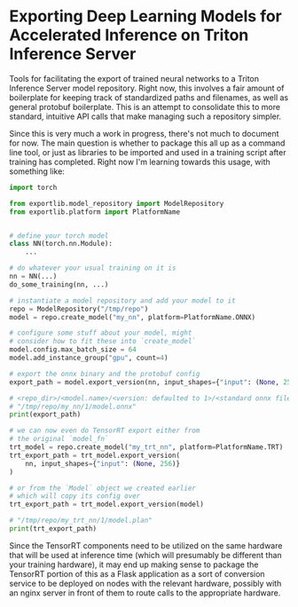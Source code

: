 # Exporting Deep Learning Models for Accelerated Inference on Triton Inference Server

Tools for facilitating the export of trained neural networks to a Triton Inference Server model repository. Right now, this involves a fair amount of boilerplate for keeping track of standardized paths and filenames, as well as general protobuf boilerplate. This is an attempt to consolidate this to more standard, intuitive API calls that make managing such a repository simpler.

Since this is very much a work in progress, there's not much to document for now. The main question is whether to package this all up as a command line tool, or just as libraries to be imported and used in a training script after training has completed. Right now I'm learning towards this usage, with something like:

```python
import torch

from exportlib.model_repository import ModelRepository
from exportlib.platform import PlatformName


# define your torch model
class NN(torch.nn.Module):
    ...

# do whatever your usual training on it is
nn = NN(...)
do_some_training(nn, ...)

# instantiate a model repository and add your model to it
repo = ModelRepository("/tmp/repo")
model = repo.create_model("my_nn", platform=PlatformName.ONNX)

# configure some stuff about your model, might
# consider how to fit these into `create_model`
model.config.max_batch_size = 64
model.add_instance_group("gpu", count=4)

# export the onnx binary and the protobuf config
export_path = model.export_version(nn, input_shapes={"input": (None, 256)})

# <repo_dir>/<model.name>/<version: defaulted to 1>/<standard onnx filename>
# "/tmp/repo/my_nn/1/model.onnx"
print(export_path)

# we can now even do TensorRT export either from
# the original `model_fn`
trt_model = repo.create_model("my_trt_nn", platform=PlatformName.TRT)
trt_export_path = trt_model.export_version(
	nn, input_shapes={"input": (None, 256)}
)

# or from the `Model` object we created earlier
# which will copy its config over
trt_export_path = trt_model.export_version(model)

# "/tmp/repo/my_trt_nn/1/model.plan"
print(trt_export_path)
```

Since the TensorRT components need to be utilized on the same hardware that will be used at inference time (which will presumably be different than your training hardware), it may end up making sense to package the TensorRT portion of this as a Flask application as a sort of conversion service to be deployed on nodes with the relevant hardware, possibly with an nginx server in front of them to route calls to the appropriate hardware.

